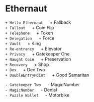 # Ethernaut  
  
`+ Hello Ethernaut  
`+ Fallback  
`+ Fallout  
`+ Coin Flip  
`+ Telephone  
`+ Token  
`+ Delegation  
`+ Force  
`+ Vault  
`+ King  
`+ Re-entrancy  
`+ Elevator  
`+ Privacy  
`+ Gatekeeper One  
`+ Naught Coin  
`+ Preservation  
`+ Recovery  
`+ Shop  
`+ Dex  
`+ Dex Two  
`+ DoubleEntryPoint  
`+ Good Samaritan  
  
`- Gatekeeper Two  
`- MagicNumber  
`- MagicNumber  
`- Denial  
`- Puzzle Wallet  
`- Motorbike  

